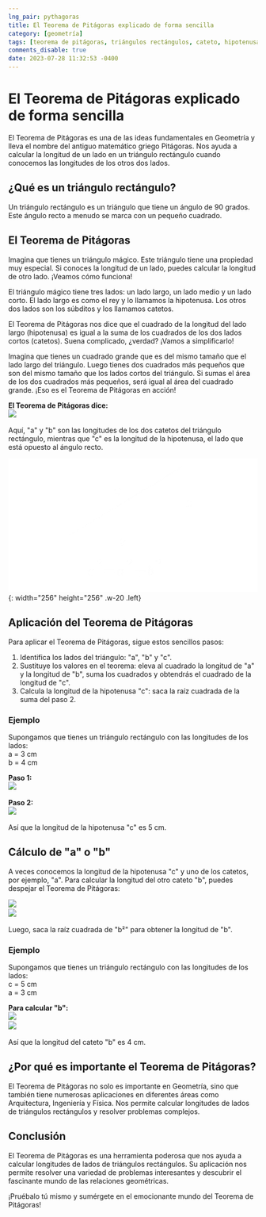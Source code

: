 ```yaml
---
lng_pair: pythagoras
title: El Teorema de Pitágoras explicado de forma sencilla
category: [geometría]
tags: [teorema de pitágoras, triángulos rectángulos, cateto, hipotenusa, cálculos geométricos]
comments_disable: true
date: 2023-07-28 11:32:53 -0400
---
```


# El Teorema de Pitágoras explicado de forma sencilla
El Teorema de Pitágoras es una de las ideas fundamentales en Geometría y lleva el nombre del antiguo matemático griego Pitágoras. Nos ayuda a calcular la longitud de un lado en un triángulo rectángulo cuando conocemos las longitudes de los otros dos lados.

## ¿Qué es un triángulo rectángulo?
Un triángulo rectángulo es un triángulo que tiene un ángulo de 90 grados. Este ángulo recto a menudo se marca con un pequeño cuadrado.

## El Teorema de Pitágoras
Imagina que tienes un triángulo mágico. Este triángulo tiene una propiedad muy especial. Si conoces la longitud de un lado, puedes calcular la longitud de otro lado. ¡Veamos cómo funciona!

El triángulo mágico tiene tres lados: un lado largo, un lado medio y un lado corto. El lado largo es como el rey y lo llamamos la hipotenusa. Los otros dos lados son los súbditos y los llamamos catetos.

El Teorema de Pitágoras nos dice que el cuadrado de la longitud del lado largo (hipotenusa) es igual a la suma de los cuadrados de los dos lados cortos (catetos). Suena complicado, ¿verdad? ¡Vamos a simplificarlo!

Imagina que tienes un cuadrado grande que es del mismo tamaño que el lado largo del triángulo. Luego tienes dos cuadrados más pequeños que son del mismo tamaño que los lados cortos del triángulo. Si sumas el área de los dos cuadrados más pequeños, será igual al área del cuadrado grande. ¡Eso es el Teorema de Pitágoras en acción!

**El Teorema de Pitágoras dice:**<br>
<img src="https://latex.codecogs.com/svg.image?\large&space;a^2&plus;b^2=x^2"><br>

Aquí, "a" y "b" son las longitudes de los dos catetos del triángulo rectángulo, mientras que "c" es la longitud de la hipotenusa, el lado que está opuesto al ángulo recto.


![Desktop View](/assets/img/posts/pythagoras.png){: width="256" height="256" .w-20 .left}

## Aplicación del Teorema de Pitágoras
Para aplicar el Teorema de Pitágoras, sigue estos sencillos pasos:

1. Identifica los lados del triángulo: "a", "b" y "c".
2. Sustituye los valores en el teorema: eleva al cuadrado la longitud de "a" y la longitud de "b", suma los cuadrados y obtendrás el cuadrado de la longitud de "c".
3. Calcula la longitud de la hipotenusa "c": saca la raíz cuadrada de la suma del paso 2.

### Ejemplo
Supongamos que tienes un triángulo rectángulo con las longitudes de los lados:<br>
a = 3 cm<br>
b = 4 cm

**Paso 1:**<br>
<img src="https://latex.codecogs.com/svg.image?\large&space;3^2&plus;4^2=9&plus;16=25">

**Paso 2:**<br>
<img src="https://latex.codecogs.com/svg.image?\large&space;c=\sqrt{25}=5cm">

Así que la longitud de la hipotenusa "c" es 5 cm.

## Cálculo de "a" o "b"
A veces conocemos la longitud de la hipotenusa "c" y uno de los catetos, por ejemplo, "a". Para calcular la longitud del otro cateto "b", puedes despejar el Teorema de Pitágoras:

<img src="https://latex.codecogs.com/svg.image?\large&space;a^2=c^2-b^2"><br>
<img src="https://latex.codecogs.com/svg.image?\large&space;c^2=c^2-a^2">

Luego, saca la raíz cuadrada de "b²" para obtener la longitud de "b".

### Ejemplo
Supongamos que tienes un triángulo rectángulo con las longitudes de los lados:<br>
c = 5 cm<br>
a = 3 cm

**Para calcular "b":**<br>
<img src="https://latex.codecogs.com/svg.image?\large&space;b^2=5^2-3^2=25-9=16"><br>
<img src="https://latex.codecogs.com/svg.image?\large&space;b=\sqrt{16}=4cm">

Así que la longitud del cateto "b" es 4 cm.

## ¿Por qué es importante el Teorema de Pitágoras?
El Teorema de Pitágoras no solo es importante en Geometría, sino que también tiene numerosas aplicaciones en diferentes áreas como Arquitectura, Ingeniería y Física. Nos permite calcular longitudes de lados de triángulos rectángulos y resolver problemas complejos.

## Conclusión
El Teorema de Pitágoras es una herramienta poderosa que nos ayuda a calcular longitudes de lados de triángulos rectángulos. Su aplicación nos permite resolver una variedad de problemas interesantes y descubrir el fascinante mundo de las relaciones geométricas.

¡Pruébalo tú mismo y sumérgete en el emocionante mundo del Teorema de Pitágoras!